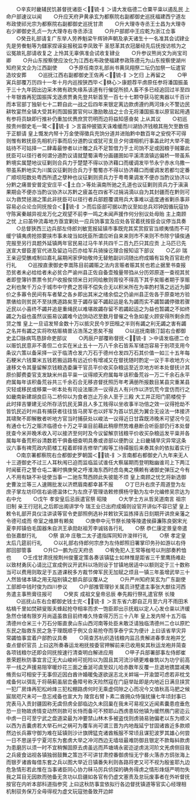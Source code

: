 <!-- { "loadSidebar": true } -->
　　○辛亥时畿辅民饥甚督抚诸臣＜锍-釒＞请大发临德二仓粟平粜以遏乱民  上命户部速议以闻
　　○升应天府尹黄承玄为都察院右副都御史巡抚福建西宁道左布政使祁光宗为都察院右副都御史巡抚甘肃
　　○升大理寺寺丞王士昌为大理寺右少卿御史孔贞一为大理寺右寺丞添注
　　○升户部郎中王应乾为浙江佥事
　　○癸丑礼部请复广东举人劳养魁梁午辉钟声朝及承天诸生十一名准其会试肄业先是劳餋魁等为讎家捏诬妄报税监李凤致干  圣怒革其衣冠屡经先后抚按访核为之讼冤故礼部请收复之  上怜其无辜俱准会试收复肄业
　　○升参议熊尚文为尚宝司卿
　　○升山东按察使应汝化为江西右布政使福建参政陈德元为山东按察使湖州知府吴文企为江西副使
　　○予原任南京礼部尚书黄凤翔祭二坛仍加祭一坛遣官造坟安葬
　　○巡抚江西右副都御史王佐再＜锍-釒＞乞归  上再留之
　　○甲寅兵部覆万历四十一年十月内巡按狭西毕＜棥心＞康题荐平虏原任参将潘国振虽于三十九年因出边采木微有疏失缘系该道有行催促所损人畜不多已经追回过半至四十年银酋再犯国振挥戈逐虏贾勇先登共斩首至一百七十七颗夺获马驼夷器以千百计而本官部丁独斩七十二颗自此一战之后四年来银定离边款虏遵约两河烽火不警边民耕牧宴然全镇大受其利而国振罢官何以激励敢战之士合无将潘国振准以原官起用遇有参将员缺即行推补仍重加优赉庶赏罚明而边将益知感奋矣  上从其议
　　○初巡按贵州御史毛一鹭＜锍-釒＞言苖仲披猖天诛难缓而川湖协济钱粮其拖欠至数倍于正额请  皇上慨发内帑十万金使得徵兵充饷分道并进贻黔中数百年之安傥不可得则惟有敕抚臣先相机行事而后分道酌议或犹可支旦夕何谓相机行事盖此时大举不能姑待不可姑择一二肆毒最惨者以计雕之兵不足暂借力于土司饷不足或因粮于贼寨此抚臣可以径行者何谓分道酌议请就楚蜀滇粤分画疆圉如平溪清浪镇远偏桥一带虽系黔境实属楚地议征剿则合兵力于楚楚不得以协济藉口而缓调发毕节永宁赤水乌撒一带虽系黔地实为川属议征剿则合兵力于蜀蜀亦不得以协济藉口而缓调发若都匀定番广顺坝阳数处粤西所遗之孽种也议征剿则资兵力于粤粤果调发不便亦当酌议协济以分黔之痛普安普定安庄平＜土白＞等处滇南所驰之孔道也议征剿则资兵力于滇滇果期会不便亦当酌议协济以苏黔之疲盖在四省不过捐涓滴以自为其封疆而在黔则可以为救焚拯溺之策此非抚臣可以径行者兵部题覆谓用兵大事难以遥度通省剿杀事非容易必众论佥同抚按合＜锍-釒＞而后臣部可据以酌议至如总兵邓钟因循玩寇协守陈寅秦越异视龙万化之观望不前李一鸣之未闻声援作何分别议处毋贻  主上南顾之忧  上曰苖仲流毒地方亟宜剿处一应兵饷事宜及应处各官着抚按臣会议停当具奏
　　○总督狭西三边兵部左侍郎刘敏宽报延镇市事既完其奖赏叙官当顺夷情而不可缓宁镇夷虏抢掠要挟市事未竣当如抚臣所谓应听自来来则市不来则不市除宁镇俟通完报至另行具题外延镇两年官民易过马牛羊共四千二百九匹只其应贡  上马匹已先送宣大督臣差官代进及留边马匹亦给军兵骑操讫理合报知诏下部议
　　○乙卯  瑞王亲迎受醮戒制曰嘉礼届期闲家伊始敬帅无替勉副训词随出府成婚有旨免百官赴府行礼
　　○巡按直隶御史李嵩陈目前蠲赈之法内言赈者赈其贫也若止据里书查报恐贫者未必给给者未必贫合严谕州县正佐自备壶飱量带驺从分历郊原逐一查视其贫者即登簿钤票票令贫户收报俟领米日对同给散则胥役不得高下其乎矣赈者期于享赈之利也聚千万众于城市中守费之苦得不偿失合无以积米所在为率酌村落之远近为脚价之多寡令民间有车者辇之各乡即出其米之绪余偿之仍谕州县正佐各于原查地方验票俵给则贫民不至扶携道路矣至于蠲存留不蠲起运是名为蠲而实不蠲暂蠲停徵若骤近民以小喜终不蠲并追是重绳民以难堪故蠲存留不若蠲起运之为益也暂蠲之不如终蠲之为益也虽然议振易议蠲难今边饷动迟至数月督催之令急如星火顾安得所剩余而贷之惟  皇上一旦诏发帑金数十万以抵灾民今岁田租之半则有蠲之利无蠲之害有蠲之名并有蠲之实将吹枯赈槁普沾浩荡之恩矣不报
　　○以巡抚南赣汀韶右佥都御史孟□脉病笃恳辞命吏部议
　　○丙辰户部覆称督抚＜锍-釒＞中请发临德二仓以赈饥民意非不善但二仓实在米止五十一万八千余石皆系军储岂容易于别项支用今条议六策以备采择一议于临清仓发六万石于德州仓发四万石其价值一如三十五年每石粳米六钱粟米五钱若搬运路有远近价有增减又在督抚随时酌定一议于丰收地方火速移文令其量留解京钱粮选委廉干官员平价收买杂粮运至近京地方听本处督抚计其原价脚费委官支发缺米州县平粜一议得顺天府属每年该积备荒谷一万二千余石永平府属每年该积备荒谷共三千余石合无移咨督抚照历年考满册所报数目某县灾重某县灾轻或移民或移粟一听本处有司设法赈济一议得古人有兴作以济饥荒今宜仿而行之如畿南新建胡良巨马二桥仰以为食者岂止万余人至于三殿  大工并正阳门箭楼傥于此时择吉肇建无论所存活饥民无算且人多工贱得以坐收事半功倍之效一议得抢劫不皆饥民近时州县有捕获者往往皆马房军也以奸军为首以饥民为翼合无设法一体接济其啸聚不即解散者听地方官当时捕获处以峻法一议得近日甘霖既沛晚禾可望况今见有通仓七万之赈济临德仓十万之平粜目前藉此稍瘳然势难悬断合听臣部仍行本处督抚查今米并晚禾收入可以接济至何时及今议留解京钱粮平价收买杂粮运发平粜并各属每年备荒积谷清数若干俱备细查明具奏或咨部以便酌议  上曰畿辅旱灾异常这条议六事有禆荒政内箭楼工程着即择吉修举门殿等工待禫服后来奏其余的依拟着实行
　　○南京署都察院右佥都御史罗朝国＜锍-釒＞言南都右都御史八九年来无人十三道御史不过三人耳秋闱已迫而监临监试谁任大察届期而登明黜幽谁司上下两江时闻萑苻之警仓屯二署时惧庚癸之呼淮海东西时虑岛夷之横赖有诸御史弹压之今有人不用有缺不补徒使当事一二驰东骛西顾此失彼能不烦  皇上南顾之忧乞将新选御史曹汝兰等三人速赐批发以济燃眉南都幸甚不报
　　○丁巳升右庶子周道登为左庶子掌左坊印信右谕德温体仁为左庶子管理诰敕修撰杨守勤为左中允编修吴宗达为右中允
　　○戊午  孝安皇后忌辰遣官祭  昭陵
　　○大学士方从哲吴道南言  祖宗旧制  亲王行冠礼之后即出阁讲学今  瑞王业已出府成婚则设官开讲似不容已望  皇上敕令礼部开具仪注讲读等官令吏部照例选补并敕钦天监拣择吉日刻期开讲庶亲藩之令德可成而  帝室之维屏有赖矣
　　○庚申中元节祭长陵等陵遣侯薛濂陈良弼宋光夏李邦镇伯毛国器朱自洪王承勋赵祖芳李诚铭各行礼
　　○祭  恭仁康定景皇帝遣伯张嘉猷行礼
　　○祭  哀冲  庄敬二太子遣指挥同知许浚祥行礼
　　○祭  孝定皇太后几筵前行礼
　　○以礼部右侍郎何宗彦为左侍郎照旧署掌印务孙如游以右侍郎回部管事
　　○升□一鹏为应天府丞
　　○宥免犯人王常等枷号以刑部奏矜恤也
　　○壬戌甘肃抚按荆州俊董定策各奏该镇猛士如林惟是距省三千里鹰扬难赴以致材勇灰心请比辽宣成例议开武科以场则设于甘镇地居适中以额则定于三十数称当可以费用则取足于五道课税多方裁节俾军民无加赋之烦且一镇三年虽增武举三十人然皆储本镇之用无隘别镇之额兵部议覆从之
　　○升严州知府吴玄为广东副使工部郎中钱时俊为四川参议
　　○户部推管理钞关属员浒墅遣主事张大猷往河西务遣主事熊膏往报可
　　○癸亥  成祖文皇帝忌辰  奉先殿行祭礼遣官祭  长陵
　　○巡抚山东右佥都御史钱士完＜锍-釒＞言东省六郡自正月至六月不雨田禾枯槁千里如焚耕叟贩夫蜂起抢夺相率而求一饱臣即出示抚戢以定人心发仓粜以济缓急然仓储有限岁月尚遥虽救目前终难久恃查得万历三十八年  皇上发内帑十五万临清德州仓米三十万石分赈直隶山东山西河南等处臣未敢泛请独临清德州二仓以原贮东民之脂救东民之急于理既顺于例又合易抢夺而享泰宁实为便计  上曰该省旱灾异常蠲恤事宜着户部酌议具奏
　　○简查苏杭织造钱粮内监吕贵解进春季龙袍并乞查点督织官员  上曰这所奏春运龙袍抚按委官押解前来已收用矣其秋运龙袍并简查各项钱粮尔还即会同抚按速行清查明白解进应用
　　○甲子兵部署部事左侍郎崔景荣题秋防事宜言辽无大山峻岭可扼险以为固且其河流沙碛更难畚筑以为功宁前高平一线之声援易阻宰暖炒花三面之垂涎可虞至奴儿哈赤数年反覆一旦退地镌盟减夷脩贡似可相安于无事但近因白酋许婚暖兔遂欲逞志北关衅端一开渝盟可虑若非枕戈戒备何以弭乱于将萌蓟虽层峦叠障号称天险然寇在门庭举趾即是内地近日满旦挟赏一犯厂房烽再犯松岭烽三犯松棚路虏何时无乘虚伺隙之心而况今又值秋高马肥之候  宸居咫尺未可一息忘戒备也宣大为  陵宫右臂卜素二酋拥众恃强扰攘七年顷封事已完表马入贡封疆固称无虞但虏全部临边久未回巢在我未可易视又近闻素囊患痘垂危恐一旦物故虏情变动然则款可长恃而备可不预耶山西虏患较他镇为缓然鴈门密迩云中虏一日可至宁武之盘道梁最为冲要禁山林木多被盗伐则虏骑易驰偏老以东为顺义以西为吉囊虏若大举石州之祸可为覆车尚可谓三晋为内地哉延宁甘固诸酋近多款顺然边长兵寡守御为难在延镇则沙计旗牌猛克诸酋叛服不常顷且谋犯波罗其雄心何尝一日不思逞乎宁夏河东为套虏大举之冲河西边无墙垣最难防御且银定不款每紏款虏为患磨厉以须一时不宜稍懈固原去虏虽远而芦塘靖永密迩逆虏洮河阶文羌虏侧目我之兵疲食诎视各镇独弱鼓舞之策岂不可讲甘肃控番御虏恒无宁晷火落赤方鸱张海上而银歹诸酋每借东套之兵以图大举近日镇番失利则各路将吏又可不视为殷鉴耶九边危急情形若此惟在当事诸臣同心协力秣马厉兵侦探的确务得虏之情形烽燧严明勿失我之耳目无因款而弛备无贪功以启疆如各官有仍虚文塞责及怠玩废事者在外听督抚按官在内听本部科道指参究  上曰这秋防事宜依拟行各边督抚镇道等官实心经理相机制驭务保万全毋得视为虚文玩寇弛备致开边衅
